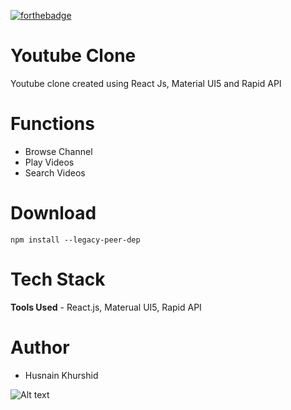 [![forthebadge](https://img.shields.io/badge/React-20232A?style=for-the-badge&logo=react&logoColor=61DAFB)](https://forthebadge.com)

# Youtube Clone

Youtube clone created using React Js, Material UI5 and Rapid API

# Functions

- Browse Channel
- Play Videos
- Search Videos

# Download

```
npm install --legacy-peer-dep

```

# Tech Stack

**Tools Used** - React.js, Materual UI5, Rapid API

# Author

- Husnain Khurshid

<img
  src="https://github.com/mhusnainkh/youtube-clone-reactjs/blob/master/screenshots/Capture.PNG"
  alt="Alt text"
  title="Optional title"
  style="display: inline-block; margin: 0 auto; max-width: 300px">

